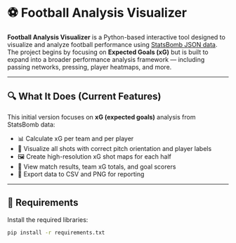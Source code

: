 # ⚽ Football Analysis Visualizer

**Football Analysis Visualizer** is a Python-based interactive tool designed to visualize and analyze football performance using [StatsBomb JSON data](https://info.hudl.com/). The project begins by focusing on **Expected Goals (xG)** but is built to expand into a broader performance analysis framework — including passing networks, pressing, player heatmaps, and more.

---

## 🔍 What It Does (Current Features)

This initial version focuses on **xG (expected goals)** analysis from StatsBomb data:
- 📊 Calculate xG per team and per player
- 🎯 Visualize all shots with correct pitch orientation and player labels
- 🖼 Create high-resolution xG shot maps for each half
- 📝 View match results, team xG totals, and goal scorers
- 💾 Export data to CSV and PNG for reporting

---

## 🔧 Requirements

Install the required libraries:

```bash
pip install -r requirements.txt

